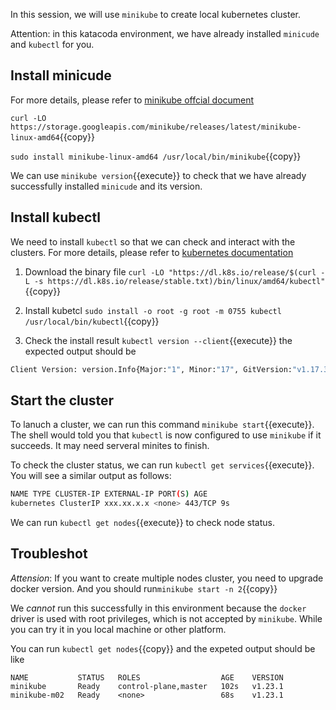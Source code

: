 In this session, we will use `minikube` to create local kubernetes cluster.

Attention: in this katacoda environment, we have already installed `minicude` and `kubectl` for you.

## Install minicude

For more details, please refer to [minikube offcial document](https://minikube.sigs.k8s.io/docs/start/)

`curl -LO https://storage.googleapis.com/minikube/releases/latest/minikube-linux-amd64`{{copy}}

`sudo install minikube-linux-amd64 /usr/local/bin/minikube`{{copy}}

We can use `minikube version`{{execute}} to check that we have already successfully installed `minicude` and its version.

## Install kubectl

We need to install `kubectl` so that we can check and interact with the clusters.
For more details, please refer to [kubernetes documentation](https://kubernetes.io/docs/tasks/tools/install-kubectl-linux/)

1. Download the binary file
   `curl -LO "https://dl.k8s.io/release/$(curl -L -s https://dl.k8s.io/release/stable.txt)/bin/linux/amd64/kubectl"`{{copy}}

2. Install kubetcl
   `sudo install -o root -g root -m 0755 kubectl /usr/local/bin/kubectl`{{copy}}

3. Check the install result
   `kubectl version --client`{{execute}}
   the expected output should be

``` sh
Client Version: version.Info{Major:"1", Minor:"17", GitVersion:"v1.17.3", GitCommit:"06ad960bfd03b39c8310aaf92d1e7c12ce618213", GitTreeState:"clean", BuildDate:"2020-02-11T18:14:22Z", GoVersion:"go1.13.6", Compiler:"gc", Platform:"linux/amd64"}
```

## Start the cluster

To lanuch a cluster, we can run this command `minikube start`{{execute}}. The shell would told you that `kubectl` is now configured to use `minikube` if it succeeds. It may need serveral minites to finish.

To check the cluster status, we can run `kubectl get services`{{execute}}. You will see a similar output as follows:

```sh
NAME TYPE CLUSTER-IP EXTERNAL-IP PORT(S) AGE
kubernetes ClusterIP xxx.xx.x.x <none> 443/TCP 9s
```

We can run `kubectl get nodes`{{execute}} to check node status.

## Troubleshot

*Attension*: If you want to create multiple nodes cluster, you need to upgrade docker version. And you should run`minikube start -n 2`{{copy}}

We *cannot* run this successfully in this environment because the `docker` driver is used with root privileges, which is not accepted by `minikube`. While you can try it in you local machine or other platform.

You can run `kubectl get nodes`{{copy}} and the expeted output should be like
```
NAME           STATUS   ROLES                  AGE    VERSION
minikube       Ready    control-plane,master   102s   v1.23.1
minikube-m02   Ready    <none>                 68s    v1.23.1
```